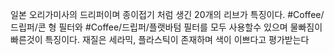일본 오리가미사의 드리퍼이며 종이접기 처럼 생긴 20개의 리브가 특징이다. #Coffee/드립퍼/콘 형 필터와 #Coffee/드립퍼/플랫바텀 필터를 모두 사용할수 있으며 물빠짐이 빠른것이 특징이다.
재질은 세라믹, 플라스틱이 존재하며 색이 이쁘다고 평가받는다